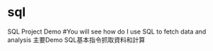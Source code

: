 # sql
SQL Project Demo
#You will see how do I use SQL to fetch data and analysis 
主要Demo SQL基本指令抓取資料和計算

